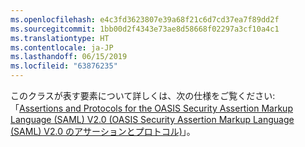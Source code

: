 ```yaml
---
ms.openlocfilehash: e4c3fd3623807e39a68f21c6d7cd37ea7f89dd2f
ms.sourcegitcommit: 1bb00d2f4343e73ae8d58668f02297a3cf10a4c1
ms.translationtype: HT
ms.contentlocale: ja-JP
ms.lasthandoff: 06/15/2019
ms.locfileid: "63876235"
---
```

このクラスが表す要素について詳しくは、次の仕様をご覧ください:「[Assertions and Protocols for the OASIS Security Assertion Markup Language (SAML) V2.0 (OASIS Security Assertion Markup Language (SAML) V2.0 のアサーションとプロトコル)](https://docs.oasis-open.org/security/saml/v2.0/saml-core-2.0-os.pdf)」。
